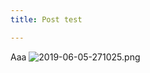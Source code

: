 ```yaml
---
title: Post test

---
```

Aaa
![2019-06-05-271025.png](https://singchan.github.io/incendiary_plumber//assets/2019-06-05-271025.png)
